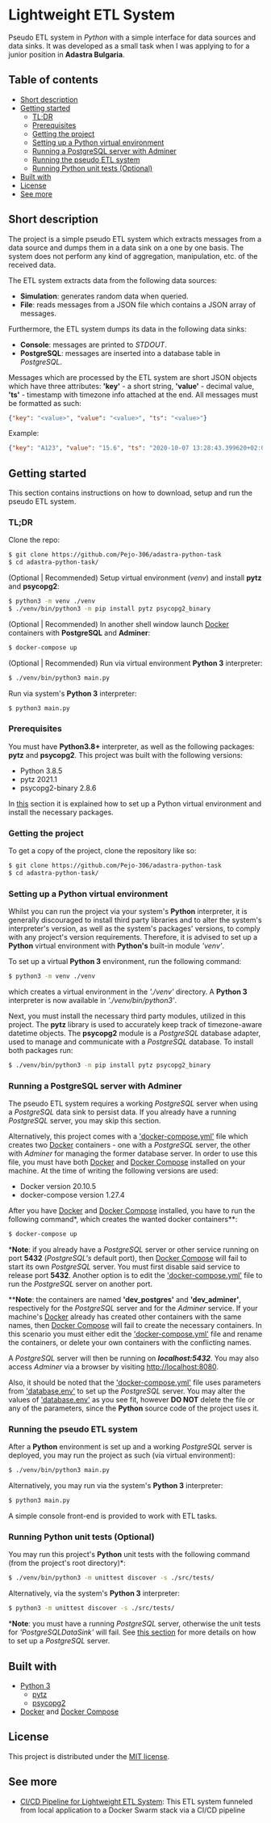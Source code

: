 # Lightweight ETL System

Pseudo ETL system in *Python* with a simple interface for data sources and data sinks.
It was developed as a small task when I was applying to for a junior position in
**Adastra Bulgaria**.

## Table of contents

* [Short description](#short-description)
* [Getting started](#getting-started)
  - [TL;DR](#tldr)
  - [Prerequisites](#prerequisites)
  - [Getting the project](#getting-the-project)
  - [Setting up a Python virtual environment](#setting-up-a-python-virtual-environment)
  - [Running a PostgreSQL server with Adminer](#running-a-postgresql-server-with-adminer)
  - [Running the pseudo ETL system](#running-the-pseudo-etl-system)
  - [Running Python unit tests (Optional)](#running-python-unit-tests-optional)
* [Built with](#built-with)
* [License](#license)
* [See more](#see-more)

## Short description

The project is a simple pseudo ETL system which extracts messages from a data source
and dumps them in a data sink on a one by one basis. The system does not perform any
kind of aggregation, manipulation, etc. of the received data.

The ETL system extracts data from the following data sources:
* **Simulation**: generates random data when queried.
* **File**: reads messages from a JSON file which contains a JSON array of messages.

Furthermore, the ETL system dumps its data in the following data sinks:
* **Console**: messages are printed to *STDOUT*.
* **PostgreSQL**: messages are inserted into a database table in *PostgreSQL*.

Messages which are processed by the ETL system are short JSON objects which have
three attributes: **'key'** - a short string, **'value'** - decimal value,
**'ts'** - timestamp with timezone info attached at the end. All messages must be 
formatted as such: 
```JSON
{"key": "<value>", "value": "<value>", "ts": "<value>"}
```
Example:
```JSON
{"key": "A123", "value": "15.6", "ts": "2020-10-07 13:28:43.399620+02:00"}
```

## Getting started

This section contains instructions on how to download, setup and run the pseudo ETL
system.

### TL;DR

Clone the repo:
```bash
$ git clone https://github.com/Pejo-306/adastra-python-task
$ cd adastra-python-task/
```

(Optional | Recommended) Setup virtual environment (*venv*) and install **pytz** and **psycopg2**:
```bash
$ python3 -m venv ./venv
$ ./venv/bin/python3 -m pip install pytz psycopg2_binary
```

(Optional | Recommended) In another shell window launch [Docker](https://www.docker.com/) containers 
with **PostgreSQL** and **Adminer**:
```bash
$ docker-compose up
```

(Optional | Recommended) Run via virtual environment **Python 3** interpreter:
```bash
$ ./venv/bin/python3 main.py
```

Run via system's **Python 3** interpreter:
```bash
$ python3 main.py
```

### Prerequisites

You must have **Python3.8+** interpreter, as well as the following packages: 
**pytz** and **psycopg2**. This project was built with the following versions:

* Python 3.8.5
* pytz 2021.1
* psycopg2-binary 2.8.6

In [this](#setting-up-a-python-virtual-environment) section it is explained how 
to set up a Python virtual environment and install the necessary packages.

### Getting the project

To get a copy of the project, clone the repository like so:
```bash
$ git clone https://github.com/Pejo-306/adastra-python-task
$ cd adastra-python-task/
```

### Setting up a Python virtual environment

Whilst you can run the project via your system's **Python** interpreter, it is
generally discouraged to install third party libraries and to alter the system's
interpreter's version, as well as the system's packages' versions, to comply with
any project's version requirements. Therefore, it is advised to set up a **Python**
virtual environment with **Python's** built-in module *'venv'*.

To set up a virtual **Python 3** environment, run the following command:
```bash
$ python3 -m venv ./venv
```
which creates a virtual environment in the *'./venv'* directory. A **Python 3**
interpreter is now available in *'./venv/bin/python3'*.

Next, you must install the necessary third party modules, utilized in this project.
The **pytz** library is used to accurately keep track of timezone-aware datetime
objects. The **psycopg2** module is a *PostgreSQL* database adapter, used to
manage and communicate with a *PostgreSQL* database. To install both packages run:
```bash
$ ./venv/bin/python3 -m pip install pytz psycopg2_binary
```

### Running a PostgreSQL server with Adminer

The pseudo ETL system requires a working *PostgreSQL* server when using a
*PostgreSQL* data sink to persist data. If you already have a running *PostgreSQL*
server, you may skip this section.

Alternatively, this project comes with a ['docker-compose.yml'](docker-compose.yml)
file which creates two [Docker](https://www.docker.com/) containers - one with a
*PostgreSQL* server, the other with *Adminer* for managing the former database server.
In order to use this file, you must have both [Docker](https://www.docker.com/) and
[Docker Compose](https://github.com/docker/compose) installed on your machine. At the
time of writing the following versions are used:

* Docker version 20.10.5
* docker-compose version 1.27.4

After you have [Docker](https://www.docker.com/) and 
[Docker Compose](https://github.com/docker/compose) installed, you have to run
the following command*, which creates the wanted docker containers**:

```bash
$ docker-compose up
```

*__Note__: if you already have a *PostgreSQL* server or other service running on port
**5432** (*PostgreSQL's* default port), then [Docker Compose](https://github.com/docker/compose) 
will fail to start its own *PostgreSQL* server. You must first disable said service
to release port **5432**. Another option is to edit the ['docker-compose.yml'](docker-compose.yml)
file to run the *PostgreSQL* server on another port.

**__Note__: the containers are named **'dev_postgres'** and **'dev_adminer'**, respectively
for the *PostgreSQL* server and for the *Adminer* service. If your machine's [Docker](https://www.docker.com/)
already has created other containers with the same names, then [Docker Compose](https://github.com/docker/compose)
will fail to create the necessary containers. In this scenario you must either edit
the ['docker-compose.yml'](docker-compose.yml) file and rename the containers, or
delete your own containers with the conflicting names.

A *PostgreSQL* server will then be running on ***localhost:5432***. You may also
access *Adminer* via a browser by visiting [http://localhost:8080](http://localhost:8080).

Also, it should be noted that the ['docker-compose.yml'](docker-compose.yml) file
uses parameters from ['database.env'](database.env) to set up the *PostgreSQL*
server. You may alter the values of ['database.env'](database.env) as you see
fit, however **DO NOT** delete the file or any of the parameters, since the 
**Python** source code of the project uses it.

### Running the pseudo ETL system

After a **Python** environment is set up and a working *PostgreSQL* server is 
deployed, you may run the project as such (via virtual environment):
```bash
$ ./venv/bin/python3 main.py
```

Alternatively, you may run via the system's **Python 3** interpreter:
```bash
$ python3 main.py
```

A simple console front-end is provided to work with ETL tasks.

### Running Python unit tests (Optional)

You may run this project's **Python** unit tests with the following command
(from the project's root directory)*:
```bash
$ ./venv/bin/python3 -m unittest discover -s ./src/tests/
```

Alternatively, via the system's **Python 3** interpreter:
```bash
$ python3 -m unittest discover -s ./src/tests/
```

*__Note__: you must have a running *PostgreSQL* server, otherwise the unit tests for
*'PostgreSQLDataSink'* will fail. See [this section](#running-a-postgresql-server-with-adminer)
for more details on how to set up a *PostgreSQL* server.

## Built with

* [Python 3](https://www.python.org/)
  - [pytz](https://pypi.org/project/pytz/)
  - [psycopg2](https://pypi.org/project/psycopg2/)
* [Docker](https://www.docker.com/) and [Docker Compose](https://github.com/docker/compose)

## License

This project is distributed under the [MIT license](LICENSE).

## See more

* [CI/CD Pipeline for Lightweight ETL System](https://github.com/Pejo-306/adastra-python-task-dockerized):
  This ETL system funneled from local application to a Docker Swarm stack via a CI/CD pipeline
